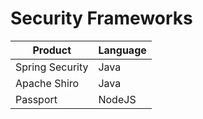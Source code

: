 # Security Frameworks

| Product | Language |
|----|----|
| Spring Security | Java |
| Apache Shiro | Java |
| Passport | NodeJS |

